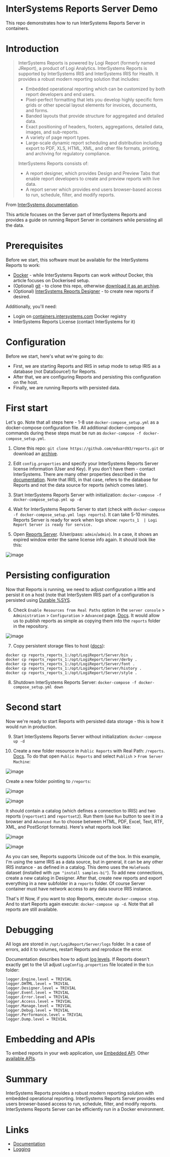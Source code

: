 # InterSystems Reports Server Demo

This repo demonstrates how to run InterSystems Reports Server in containers.

# Introduction

> InterSystems Reports is powered by Logi Report (formerly named JReport), a product of Logi Analytics. InterSystems Reports is supported by InterSystems IRIS and InterSystems IRIS for Health. It provides a robust modern reporting solution that includes:
>
> - Embedded operational reporting which can be customized by both report developers and end users.
> - Pixel-perfect formatting that lets you develop highly specific form grids or other special layout elements for invoices, documents, and forms.
> - Banded layouts that provide structure for aggregated and detailed data.
> - Exact positioning of headers, footers, aggregations, detailed data, images, and sub-reports.
> - A variety of page report types.
> - Large-scale dynamic report scheduling and distribution including export to PDF, XLS, HTML, XML, and other file formats, printing, and archiving for regulatory compliance.
> 
> InterSystems Reports consists of:
> - A report designer, which provides Design and Preview Tabs that enable report developers to create and preview reports with live data.
> - A report server which provides end users browser-based access to run, schedule, filter, and modify reports.

From [InterSystems documentation](https://docs.intersystems.com/irislatest/csp/docbook/DocBook.UI.Page.cls?KEY=GISR_intro).

This article focuses on the Server part of InterSystems Reports and provides a guide on running Report Server in containers while persisting all the data.


# Prerequisites

Before we start, this software must be available for the InterSystems Reports to work:

- [Docker](https://docs.docker.com/engine/install/) - while InterSystems Reports can work *without* Docker, this article focuses on Dockerised setup.
- (Optional) [git](https://git-scm.com/book/en/v2/Getting-Started-Installing-Git) - to clone this repo, otherwise [download it as an archive](https://github.com/eduard93/reports/archive/refs/heads/master.zip).
- (Optional) [InterSystems Reports Designer](https://wrc.intersystems.com/) - to create new reports if desired.

Additionally, you'll need:
- Login on [containers.intersystems.com](https://containers.intersystems.com) Docker registry
- InterSystems Reports License (contact InterSystems for it)

# Configuration

Before we start, here's what we're going to do:

- First, we are starting Reports and IRIS in setup mode to setup IRIS as a database (not DataSource!) for Reports.
- After that, we are configuring Reports and persisting this configuration on the host.
- Finally, we are running Reports with persisted data.

# First start

Let's go. Note that all steps here - 1-8 use `docker-compose_setup.yml` as a docker-compose configuration file. All additional docker-compose commands during these steps must be run as `docker-compose -f docker-compose_setup.yml`.

1. Clone this repo: `git clone https://github.com/eduard93/reports.git` or download an [archive](https://github.com/eduard93/reports/archive/refs/heads/master.zip).

2. Edit `config.properties` and specify your InterSystems Reports Server license information (User and Key). If you don't have them - contact InterSystems. There are many other properties described in the [documentation](https://docs.intersystems.com/irislatest/csp/docbook/DocBook.UI.Page.cls?KEY=GISR_server). Note that IRIS, in that case, refers to the database for Reports and not the data source for reports (which comes later).

3. Start InterSystems Reports Server with initialization: `docker-compose -f docker-compose_setup.yml up -d`

4. Wait for InterSystems Reports Server to start (check with `docker-compose -f docker-compose_setup.yml logs reports`). It can take 5-10 minutes. Reports Server is ready for work when logs show: `reports_1  | Logi Report Server is ready for service.`

5. Open [Reports Server](http://localhost:8888). (User/pass: `admin`/`admin`). In a case, it shows an expired window enter the same license info again. It should look like this:

![image](https://user-images.githubusercontent.com/5127457/120627117-04bded00-c46c-11eb-99ad-5bc89e3bfb76.png)

# Persisting configuration

Now that Reports is running, we need to adjust configuration a little and persist it on a host (note that InterSystem IRIS part of a configuration is persisted using [Durable %SYS](https://docs.intersystems.com/irislatest/csp/docbook/DocBook.UI.Page.cls?KEY=ADOCK#ADOCK_iris_durable).

6. Check `Enable Resources from Real Paths` option in the `server console` > `Administration` > `Configuration` > `Advanced` page. [Docs](https://devnet.logianalytics.com/hc/en-us/articles/1500009750141-Getting-and-Using-Resources-from-a-Real-Path). It would allow us to publish reports as simple as copying them into the `reports` folder in the repository.

![image](https://user-images.githubusercontent.com/5127457/120627668-90377e00-c46c-11eb-87c4-9745665c1857.png)

7. Copy persistent storage files to host ([docs](https://hub.docker.com/r/logianalytics/logireport-server)):

```
docker cp reports_reports_1:/opt/LogiReport/Server/bin .
docker cp reports_reports_1:/opt/LogiReport/Server/derby .
docker cp reports_reports_1:/opt/LogiReport/Server/font .
docker cp reports_reports_1:/opt/LogiReport/Server/history .
docker cp reports_reports_1:/opt/LogiReport/Server/style .
```

8. Shutdown InterSystems Reports Server: `docker-compose -f docker-compose_setup.yml down`

# Second start

Now we're ready to start Reports with persisted data storage - this is how it would run in production.

9. Start InterSystems Reports Server without initialization: `docker-compose up -d`

10. Create a new folder resource in `Public Reports` with Real Path: `/reports`. [Docs](https://devnet.logianalytics.com/hc/en-us/articles/1500009750141-Getting-and-Using-Resources-from-a-Real-Path). To do that open `Public Reports` and select `Publish` > `From Server Machine`:

![image](https://user-images.githubusercontent.com/5127457/120638494-da266100-c478-11eb-80a0-b89ba4e345db.png)

Create a new folder pointing to `/reports`:

![image](https://user-images.githubusercontent.com/5127457/120638907-6fc1f080-c479-11eb-965d-8346d603ada2.png)


![image](https://user-images.githubusercontent.com/5127457/120638753-34bfbd00-c479-11eb-893f-0980ebe4f569.png)

It should contain a catalog (which defines a connection to IRIS) and two reports (`reportset1` and `reportset2`). Run them (use `Run` button to see it in a browser and `Advanced Run` to choose between HTML, PDF, Excel, Text, RTF, XML, and PostScript formats). Here's what reports look like:

![image](https://user-images.githubusercontent.com/5127457/120632926-333ec680-c472-11eb-8367-c1769fc344ce.png)

![image](https://user-images.githubusercontent.com/5127457/120632973-42257900-c472-11eb-870f-9af4f77a5161.png)

As you can see, Reports supports Unicode out of the box. In this example, I'm using the same IRIS as a data source, but in general, it can be any other IRIS instance - as defined in a catalog. This demo uses the `HoleFoods` dataset (installed with `zpm "install samples-bi"`). To add new connections, create a new catalog in Designer. After that, create new reports and export everything in a new subfolder in a `reports` folder. Of course Server container must have network access to any data source IRIS instance.


That's it! Now, if you want to stop Reports, execute: `docker-compose stop`. And to start Reports again execute: `docker-compose up -d`. Note that all reports are still available.


# Debugging

All logs are stored in `/opt/LogiReport/Server/logs` folder. In a case of errors, add it to volumes, restart Reports and reproduce the error.

Documentation describes how to adjust [log levels](https://documentation.logianalytics.com/rsg17u1/content/html/config/config_log.htm?Highlight=logging). If Reports doesn't exactly get to the UI adjust `LogConfig.properties` file located in the `bin` folder:

```
logger.Engine.level = TRIVIAL
logger.DHTML.level = TRIVIAL
logger.Designer.level = TRIVIAL
logger.Event.level = TRIVIAL
logger.Error.level = TRIVIAL
logger.Access.level = TRIVIAL
logger.Manage.level = TRIVIAL
logger.Debug.level = TRIVIAL
logger.Performance.level = TRIVIAL
logger.Dump.level = TRIVIAL
```

# Embedding and APIs

To embed reports in your web application, use [Embedded API](https://documentation.logianalytics.com/logiinfov12/content/embedded-reports-api.htm).
Other [available APIs](https://documentation.logianalytics.com/logireportserverguidev17/content/html/api/wkapi_srv.htm).

# Summary

InterSystems Reports provides a robust modern reporting solution with embedded operational reporting. InterSystems Reports Server provides end users browser-based access to run, schedule, filter, and modify reports. InterSystems Reports Server can be efficiently run in a Docker environment.


# Links

- [Documentation](https://docs.intersystems.com/irislatest/csp/docbook/DocBook.UI.Page.cls?KEY=GISR_server)
- [Logging](https://documentation.logianalytics.com/rsg17u1/content/html/config/config_log.htm?Highlight=logging)
